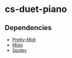 # cs-duet-piano

## Dependencies
* [Pretty-Midi](http://craffel.github.io/pretty-midi/)
* [Mido](https://github.com/olemb/mido)
* [Spidev](https://github.com/doceme/py-spidev)
